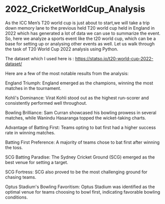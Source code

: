 # 2022_CricketWorldCup_Analysis

As the ICC Men’s T20 world cup is just about to start,we will take a trip down memory lane to the previous held T20 world cup held in England in 2022 which has generated a lot of data we can use to summarize the event. So, here we analyze a sports event like the t20 world cup, which can be a base for setting up or analysing other events as well. Let us walk through the task of T20 World Cup 2022 analysis using Python.

The dataset which I used here is : https://statso.io/t20-world-cup-2022-dataset/

Here are a few of the most notable results from the analysis:

England Triumph: England emerged as the champions, winning the most matches in the tournament.

Kohli's Dominance: Virat Kohli stood out as the highest run-scorer and consistently performed well throughout.

Bowling Brilliance: Sam Curran showcased his bowling prowess in several matches, while Wanindu Hasaranga topped the wicket-taking charts.

Advantage of Batting First: Teams opting to bat first had a higher success rate in winning matches.

Batting First Preference: A majority of teams chose to bat first after winning the toss.

SCG Batting Paradise: The Sydney Cricket Ground (SCG) emerged as the best venue for setting a target.

SCG Fortress: SCG also proved to be the most challenging ground for chasing teams.

Optus Stadium's Bowling Favoritism: Optus Stadium was identified as the optimal venue for teams choosing to bowl first, indicating favorable bowling conditions.
